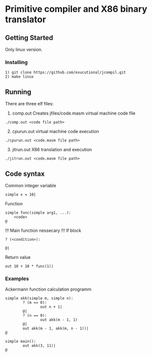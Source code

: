 # Primitive compiler and X86 binary translator

## Getting Started

Only linux version.

### Installing

```
1) git clone https://github.com/exucutional/jcompil.git
2) make linux
```

## Running

There are three elf files:
1) comp.out
Creates jfiles/code.masm virtual machine code file
``` 
./comp.out <code file path>
```
2) cpurun.out
virtual machine code execution
```
./cpurun.out <code.masm file path>
```
3) jitrun.out
X86 translation and execution
```
./jitrun.out <code.masm file path>
```
## Code syntax
Common integer variable
```
simple x = 10|
```
Function
```
simple func(simple arg1, ...):
	<code>
@
```
!!! Main function nessecary !!!
If block
```
? (<condition>):

@|
```
Return value
```
out 10 + 10 * func(1)|
```

### Examples

Aсkermann function calculation programm
```
simple akk(simple m, simple n):
		? (m == 0):
				out n + 1|
		@|
		? (n == 0):
				out akk(m - 1, 1)
		@|
		out akk(m - 1, akk(m, n - 1))|
@

simple main():
		out akk(3, 11)|
@ 
```